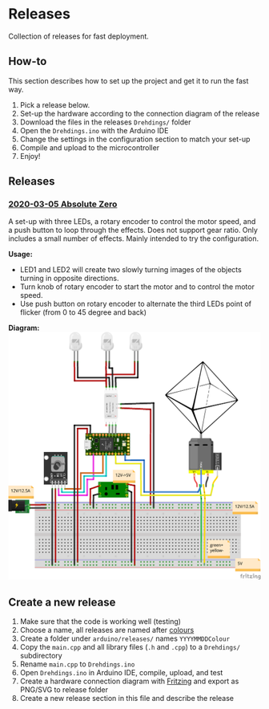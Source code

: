 # Releases
Collection of releases for fast deployment.

## How-to
This section describes how to set up the project and get it to run the fast way.

1. Pick a release below.
2. Set-up the hardware according to the connection diagram of the release
3. Download the files in the releases `Drehdings/` folder
4. Open the `Drehdings.ino` with the Arduino IDE
5. Change the settings in the configuration section to match your set-up
6. Compile and upload to the microcontroller
7. Enjoy!

## Releases

### [2020-03-05 Absolute Zero](20200205AbsoluteZero/)
A set-up with three LEDs, a rotary encoder to control the motor speed, and a push button to loop through the effects. Does not support gear ratio. Only includes a small number of effects. Mainly intended to try the configuration.

**Usage:**
- LED1 and LED2 will create two slowly turning images of the objects turning in opposite directions.
- Turn knob of rotary encoder to start the motor and to control the motor speed.
- Use push button on rotary encoder to alternate the third LEDs point of flicker (from 0 to 45 degree and back)

**Diagram:**
![Connection diagram](20200205AbsoluteZero/diagram.png)



## Create a new release

1. Make sure that the code is working well (testing)
2. Choose a name, all releases are named after [colours](https://en.wikipedia.org/wiki/Lists_of_colors)
3. Create a folder under `arduino/releases/` names `YYYYMMDDColour`
4. Copy the `main.cpp` and all library files (`.h` and `.cpp`) to a `Drehdings/` subdirectory
5. Rename `main.cpp` to `Drehdings.ino`
6. Open `Drehdings.ino` in Arduino IDE, compile, upload, and test
7. Create a hardware connection diagram with [Fritzing](https://fritzing.org/) and export as PNG/SVG to release folder
8. Create a new release section in this file and describe the release
